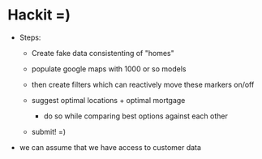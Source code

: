 # Hackit =)

- Steps:
  - Create fake data consistenting of "homes"
  - populate google maps with 1000 or so models
  - then create filters which can reactively move these markers on/off
  - suggest optimal locations + optimal mortgage
    - do so while comparing best options against each other

  - submit! =)

- we can assume that we have access to customer data